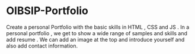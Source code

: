 # OIBSIP-Portfolio
Create a personal Portfolio with the basic skills in HTML , CSS and JS . In a personal portfolio , we get to show a wide range of samples and skills and add resume . We can add an image at the top and introduce yourself and also add contact information.
